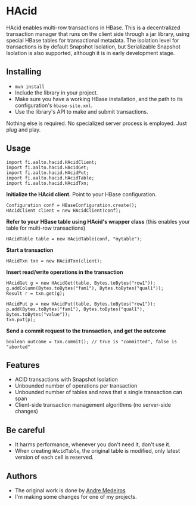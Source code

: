 # HAcid
HAcid enables multi-row transactions in HBase. This is a decentralized transaction manager that runs on the client side through a jar library, using special HBase tables for transactional metadata. The isolation level for transactions is by default Snapshot Isolation, but Serializable Snapshot Isolation is also supported, although it is in early development stage.

## Installing

* `mvn install`
* Include the library in your project.
* Make sure you have a working HBase installation, and the path to its configuration's `hbase-site.xml`.
* Use the library's API to make and submit transactions.

Nothing else is required. No specialized server process is employed. Just plug and play.

## Usage

```
import fi.aalto.hacid.HAcidClient;
import fi.aalto.hacid.HAcidGet;
import fi.aalto.hacid.HAcidPut;
import fi.aalto.hacid.HAcidTable;
import fi.aalto.hacid.HAcidTxn;
```

**Initialize the HAcid client.** Point to your HBase configuration.
```
Configuration conf = HBaseConfiguration.create();
HAcidClient client = new HAcidClient(conf);
```

**Refer to your HBase table using HAcid's wrapper class** (this enables your table for multi-row transactions)
```
HAcidTable table = new HAcidTable(conf, "mytable");
```

**Start a transaction**
```
HAcidTxn txn = new HAcidTxn(client);
```

**Insert read/write operations in the transaction**
```
HAcidGet g = new HAcidGet(table, Bytes.toBytes("row1"));
g.addColumn(Bytes.toBytes("fam1"), Bytes.toBytes("qual1"));
Result r = txn.get(g);

HAcidPut p = new HAcidPut(table, Bytes.toBytes("row1"));
p.add(Bytes.toBytes("fam1"), Bytes.toBytes("qual1"), Bytes.toBytes("value"));
txn.put(p);
```

**Send a commit request to the transaction, and get the outcome**
```
boolean outcome = txn.commit(); // true is "committed", false is "aborted"
```

## Features

* ACID transactions with Snapshot Isolation
* Unbounded number of operations per transaction
* Unbounded number of tables and rows that a single transaction can span
* Client-side transaction management algorithms (no server-side changes)

## Be careful
* It harms performance, whenever you don't need it, don't use it.
* When creating `HAcidTable`, the original table is modified, only latest version of each cell is reserved.

## Authors
* The original work is done by [Andre Medeiros](https://github.com/staltz)
* I'm making some changes for one of my projects.